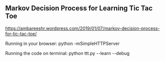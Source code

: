 ## Markov Decision Process for Learning Tic Tac Toe


https://ambareeshr.wordpress.com/2019/01/07/markov-decision-process-for-tic-tac-toe/

Running in your browser: python -mSimpleHTTPServer

Running the code on terminal: python ttt.py --learn --debug
